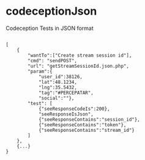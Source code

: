 codeceptionJson
===============

Codeception Tests in JSON format

<code>
[
    {
        "wantTo":["Create stream session id"],
        "cmd": "sendPOST",
        "url": "getStreamSessionId.json.php",
        "param":{
            "user_id":38126,
            "lat":48.1234,
            "lng":35.5432,
            "tag":"#PERCEPATAR",
            "social":""},
        "test": [
            {"seeResponseCodeIs":200},
            "seeResponseIsJson",
            {"seeResponseContains":"session_id"},
            {"seeResponseContains":"token"},
            {"seeResponseContains":"stream_id"}
        ]
    },
    {...}
}
</code>

    